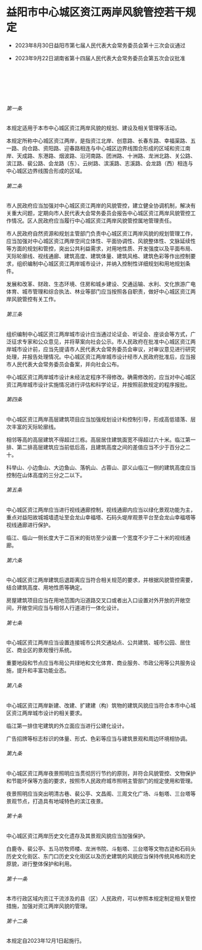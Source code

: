 # 益阳市中心城区资江两岸风貌管控若干规定

- 2023年8月30日益阳市第七届人民代表大会常务委员会第十三次会议通过

- 2023年9月22日湖南省第十四届人民代表大会常务委员会第五次会议批准

<!-- INFO END -->

​

​

​

###### 第一条

本规定适用于本市中心城区资江两岸风貌的规划、建设及相关管理等活动。

本规定所称中心城区资江两岸，是指资江北岸、创意路、长春东路、幸福渠路、五一路、向仓路、资阳路、迎春路相连与中心城区边界线围合形成的区域和资江南岸、天成路、东港路、烟波路、沿河南路、团洲路、十洲路、龙洲北路、关公路、滨江路、裴公路、会龙路（东）、云树路、滨溪路、志溪路、会龙路（西）相连与中心城区边界线围合形成的区域。

###### 第二条

市人民政府应当加强对中心城区资江两岸的风貌管控，建立健全协调机制，解决有关重大问题，定期向市人民代表大会常务委员会报告中心城区资江两岸风貌管控工作情况。区人民政府应当履行中心城区资江两岸风貌管控属地管理责任。

市人民政府自然资源和规划主管部门负责中心城区资江两岸风貌的规划管理工作，应当加强对中心城区资江两岸空间立体性、平面协调性、风貌整体性、文脉延续性等方面的规划和管控，突出公共利益需求，对用地性质、开发强度以及平面布局、天际轮廓线、视线通廊、建筑高度、建筑体量、建筑风格、建筑色彩等作出控制要求，组织编制中心城区资江两岸城市设计，并纳入控制性详细规划和用地规划条件。

发展和改革、财政、生态环境、住房和城乡建设、交通运输、水利、文化旅游广电体育、城市管理和综合执法、林业等部门应当按照各自职责，做好中心城区资江两岸风貌管控有关工作。

###### 第三条

组织编制中心城区资江两岸城市设计应当通过论证会、听证会、座谈会等方式，广泛征求专家和公众意见，并将草案向社会公示。市人民政府在批准中心城区资江两岸城市设计前，应当先提请市人民代表大会常务委员会审议，对审议意见进行研究处理，并报告处理情况。中心城区资江两岸城市设计经市人民政府批准后，应当报市人民代表大会常务委员会备案，并向社会公布。

中心城区资江两岸城市设计未经法定程序不得修改。确需修改的，应当对中心城区资江两岸城市设计实施情况进行评估和科学论证，并按照前款规定的程序报批。

###### 第四条

中心城区资江两岸高层建筑项目应当加强规划设计和控制引导，形成高低错落、层次丰富的天际轮廓线。

相邻等高的高层建筑不得超过三栋。高层居住建筑面宽不得超过六十米。临江第一排、第二排高层建筑应当前低后高，且建筑高度之间的差值应当不少于百分之二十。

科举山、小边鱼山、大边鱼山、落帆山、占蓉山、邵义山临江一侧的建筑高度应当控制在山体高度的三分之二以下。

###### 第五条

中心城区资江两岸应当进行视线通廊控制，视线通廊内应当以绿化景观功能为主，重点对益阳故城城墙遗址至会龙山幸福塔、石码头堤岸观景平台至会龙山幸福塔等视线通廊进行保护。

临江、临山一侧长度大于二百米的街坊至少设置一个宽度不少于二十米的视线通廊。

###### 第六条

中心城区资江两岸建筑后退距离应当符合相关规范的要求，并根据风貌管控需要，结合建筑高度、用地性质等确定。

房屋建筑项目应当在用地范围内沿道路交叉口或者出入口设置对外开放的开敞空间，开敞空间应当与相邻人行道进行一体化设计。

###### 第七条

中心城区资江两岸应当设置连接城市公共交通站点、公共建筑、城市公园、居住区、商业区的景观慢行系统。

重要地段和节点应当布局公共绿地和文化体育、商业服务、市政公用等公共服务设施，提升和丰富功能业态。

###### 第八条

中心城区资江两岸新建、改建、扩建建（构）筑物的建筑风貌应当符合本市中心城区资江两岸城市设计的相关要求。

临江第一排住宅建筑的外立面应当进行公建化设计。

广告招牌等标志标识的体量、形式、色彩等应当与建筑景观和周边环境相协调。

###### 第九条

中心城区资江两岸夜景照明应当贯彻厉行节约的原则，并符合风貌管控、文物保护和节能环保等方面的要求，按照市人民政府城市照明主管部门的规定使用和管理。

夜景照明应当突出明清古巷、裴公亭、文昌阁、三周文化广场、斗魁塔、三台塔等景观节点，打造具有地域特色的滨江夜景。

###### 第十条

中心城区资江两岸历史文化遗存及其景观风貌应当加强保护。

白鹿寺、裴公亭、五马坊牧师楼、龙洲书院、斗魁塔、三台塔等文物古迹和石码头历史文化街区、东门口历史文化街区以及历史建筑的风貌应当保持传统风格和历史原貌，进行整体保护和利用。

###### 第十一条

本市行政区域内资江干流涉及的县（区）人民政府，可以参照本规定制定相关管控措施，加强对资江两岸风貌的管理。

###### 第十二条

本规定自2023年12月1日起施行。
